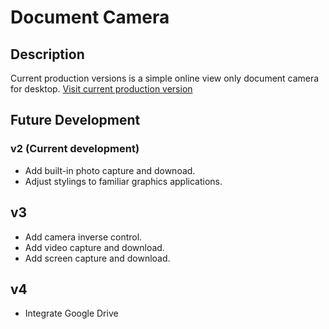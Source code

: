 # Document Camera

## Description
Current production versions is a simple online view only document camera for desktop.
[Visit current production version](https://apps4everyone.tech/apps/doc-cam/index.html)

## Future Development

### v2 (Current development)
- Add built-in photo capture and downoad.
- Adjust stylings to familiar graphics applications.

## v3
- Add camera inverse control.
- Add video capture and download.
- Add screen capture and download.

## v4
- Integrate Google Drive
  
    
